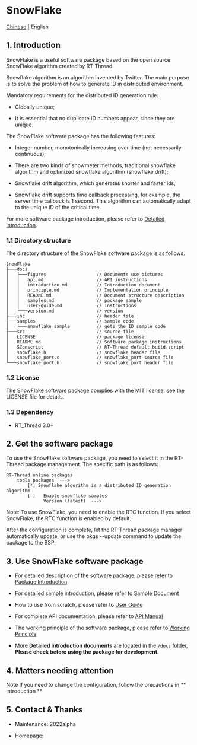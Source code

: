 # SnowFlake

[Chinese](README_ZH.md) | English

## 1. Introduction

SnowFlake is a useful software package based on the open source SnowFlake algorithm created by RT-Thread.

Snowflake algorithm is an algorithm invented by Twitter. The main purpose is to solve the problem of how to generate ID in distributed environment.

Mandatory requirements for the distributed ID generation rule:

- Globally unique;

- It is essential that no duplicate ID numbers appear, since they are unique.

The SnowFlake software package has the following features:

- Integer number, monotonically increasing over time (not necessarily continuous);

- There are two kinds of snowmeter methods, traditional snowflake algorithm and optimized snowflake algorithm (snowflake drift);

- Snowflake drift algorithm, which generates shorter and faster ids;

- Snowflake drift supports time callback processing, for example, the server time callback is 1 second. This algorithm can automatically adapt to the unique ID of the critical time.

For more software package introduction, please refer to [Detailed introduction](docs/introduction.md).

### 1.1 Directory structure

The directory structure of the SnowFlake software package is as follows:

```
SnowFlake
├───docs 
│   ├───figures                   // Documents use pictures
│   │   api.md                    // API instructions
│   │   introduction.md           // Introduction document
│   │   principle.md              // Implementation principle
│   │   README.md                 // Document structure description
│   │   samples.md                // package sample
│   │   user-guide.md             // Instructions
│   └───version.md                // version
├───inc                           // header file
├───samples                       // sample code
│   └───snowflake_sample          // gets the ID sample code
├───src                           // source file
│   LICENSE                       // package license
│   README.md                     // Software package instructions
│   SConscript                    // RT-Thread default build script
│   snowflake.h                   // snowflake header file
│   snowflake_port.c              // snowflake_port source file
└───snowflake_port.h              // snowflake_port header file
```

### 1.2 License

The SnowFlake software package complies with the MIT license, see the LICENSE file for details.

### 1.3 Dependency

- RT_Thread 3.0+

## 2. Get the software package

To use the SnowFlake software package, you need to select it in the RT-Thread package management. The specific path is as follows:

```shell
RT-Thread online packages
	tools packages  --->
		[*] Snowflake algorithm is a distributed ID generation algorithm
		[ ]   Enable snowflake samples 
              Version (latest)  --->
```

Note: To use SnowFlake, you need to enable the RTC function. If you select SnowFlake, the RTC function is enabled by default.

After the configuration is complete, let the RT-Thread package manager automatically update, or use the pkgs --update command to update the package to the BSP.

## 3. Use SnowFlake software package

- For detailed description of the software package, please refer to [Package Introduction](docs/introduction.md)

- For detailed sample introduction, please refer to [Sample Document](docs/samples.md) 

- How to use from scratch, please refer to [User Guide](docs/user-guide.md) 

- For complete API documentation, please refer to [API Manual](docs/api.md) 

- The working principle of the software package, please refer to [Working Principle](docs/principle.md)

- More **Detailed introduction documents** are located in the [`/docs`](/docs) folder, **Please check before using the package for development**.

## 4. Matters needing attention

Note If you need to change the configuration, follow the precautions in ** introduction **

## 5. Contact & Thanks

- Maintenance: 2022alpha

- Homepage: 